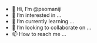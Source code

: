 - 👋 Hi, I’m @psomaniji
- 👀 I’m interested in ...
- 🌱 I’m currently learning ...
- 💞️ I’m looking to collaborate on ...
- 📫 How to reach me ...

<!---
psomaniji/psomaniji is a ✨ special ✨ repository because its `README.md` (this file) appears on your GitHub profile.
You can click the Preview link to take a look at your changes.
--->
